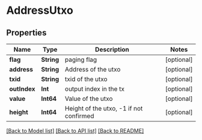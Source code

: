 # AddressUtxo

## Properties
Name | Type | Description | Notes
------------ | ------------- | ------------- | -------------
**flag** | **String** | paging flag | [optional] 
**address** | **String** | Address of the utxo | [optional] 
**txid** | **String** | txid of the utxo | [optional] 
**outIndex** | **Int** | output index in the tx | [optional] 
**value** | **Int64** | Value of the utxo | [optional] 
**height** | **Int64** | Height of the utxo, -1 if not confirmed | [optional] 

[[Back to Model list]](../README.md#documentation-for-models) [[Back to API list]](../README.md#documentation-for-api-endpoints) [[Back to README]](../README.md)


